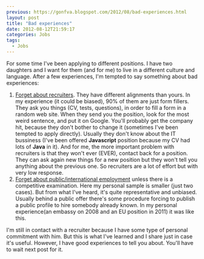 ```yaml
---
previous: https://gonfva.blogspot.com/2012/08/bad-experiences.html
layout: post
title: "Bad experiences"
date: 2012-08-12T21:59:17
categories: Jobs
tags:
  - Jobs
---
```


For some time I've been applying to different positions. I have two daughters and I want for them (and for me) to live in a different culture and language. After a few experiences, I'm tempted to say something about bad experiences:<div><ol><li><u>Forget about recruiters</u>. They have different alignments than yours. In my experience (it could be biased), 90% of them are just form fillers. They ask you things (CV, tests, questions), in order to fill a form in a random web site. When they send you the position, look for the most weird sentence, and put it on Google. You'll probably get the company hit, because they don't bother to change it (sometimes I've been tempted to apply directly). Usually they don't know about the IT bussiness (I've been offered <b>Javascript</b> position because my CV had lots of <b>Java</b> in it). And for me, the more important problem with recruiters is that they won't ever (EVER), contact back for a position. They can ask again new things for a new position but they won't tell you anything about the previous one. So recruiters are a lot of effort but with very low response.</li><li><u>Forget about public/international employment</u> unless there is a competitive examination. Here my personal sample is smaller (just two cases). But from what I've heard, it's quite representative and unbiased. Usually behind a public offer there's some procedure forcing to publish a public profile to hire somebody already known. In my personal experience(an embassy on 2008 and an EU position in 2011) it was like this.</li></ol><div>I'm still in contact with a recruiter because I have some type of personal commitment with him. But this is what I've learned and I share just in case it's useful. However, I have good experiences to tell you about. You'll have to wait next post for it.</div><div>
</div></div>
